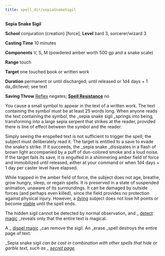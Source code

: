 ```yaml
---
title: spell_dir/sepiaSnakeSigil
---
```

 **Sepia Snake Sigil**

**School** conjuration (creation) [force]; **Level** bard 3, sorcerer/wizard 3

**Casting Time** 10 minutes

**Components** V, S, M (powdered amber worth 500 gp and a snake scale)

**Range** touch

**Target** one touched book or written work

**Duration** permanent or until discharged; until released or 1d4 days + 1 da_dir/level; see text

**Saving Throw** [Reflex](../combat#_reflex) negates; **[Spell Resistance](../glossary#_spell-resistance)** no

You cause a small symbol to appear in the text of a written work. The text containing the symbol must be at least 25 words long. When anyone reads the text containing the symbol, the _sepia snake sigil _springs into being, transforming into a large sepia serpent that strikes at the reader, provided there is line of effect between the symbol and the reader.

Simply seeing the enspelled text is not sufficient to trigger the spell; the subject must deliberately read it. The target is entitled to a save to evade the snake's strike. If it succeeds, the _sepia snake _dissipates in a flash of brown light accompanied by a puff of dun-colored smoke and a loud noise. If the target fails its save, it is engulfed in a shimmering amber field of force and immobilized until released, either at your command or when 1d4 days + 1 day per caster level have elapsed.

While trapped in the amber field of force, the subject does not age, breathe, grow hungry, sleep, or regain spells. It is preserved in a state of suspended animation, unaware of its surroundings. It can be damaged by outside forces (and perhaps even killed), since the field provides no protection against physical injury. However, a [dying](../glossary#_dying) subject does not lose hit points or become [stable](../glossary#_stable) until the spell ends.

The hidden sigil cannot be detected by normal observation, and _ [detect magic](detectMagic#_detect-magic) _reveals only that the entire text is magical.

A _ [dispel magic](dispelMagic#_dispel-magic) _can remove the sigil. An _erase _spell destroys the entire page of text.

_Sepia snake sigil _can be cast in combination with other spells that hide or garble text, such as _ [secret page](secretPage#_secret-page)._

